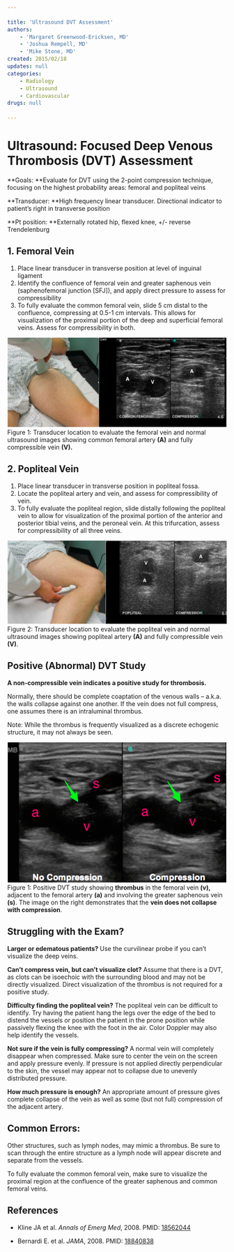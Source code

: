 ```yaml
---

title: 'Ultrasound DVT Assessment'
authors:
    - 'Margaret Greenwood-Ericksen, MD'
    - 'Joshua Rempell, MD'
    - 'Mike Stone, MD'
created: 2015/02/18
updates: null
categories:
    - Radiology
    - Ultrasound
    - Cardiovascular
drugs: null

---
```





# Ultrasound: Focused Deep Venous Thrombosis (DVT) Assessment


**Goals: **Evaluate for DVT using the 2-point compression technique, focusing on the highest probability areas: femoral and popliteal veins

**Transducer: **High frequency linear transducer. Directional indicator to patient’s right in transverse position

**Pt position: **Externally rotated hip, flexed knee, +/- reverse Trendelenburg

## 1. Femoral Vein

1.  Place linear transducer in transverse position at level of inguinal ligament
2.  Identify the confluence of femoral vein and greater saphenous vein (saphenofemoral junction \[SFJ\]), and apply direct pressure to assess for compressibility
3.  To fully evaluate the common femoral vein, slide 5 cm distal to the confluence, compressing at 0.5-1 cm intervals. This allows for visualization of the proximal portion of the deep and superficial femoral veins. Assess for compressibility in both.

![](image-1.png)Figure 1: Transducer location to evaluate the femoral vein and normal ultrasound images showing common femoral artery **(A)** and fully compressible vein **(V).**

## 2. Popliteal Vein

1.  Place linear transducer in transverse position in popliteal fossa.
2.  Locate the popliteal artery and vein, and assess for compressibility of vein.
3.  To fully evaluate the popliteal region, slide distally following the popliteal vein to allow for visualization of the proximal portion of the anterior and posterior tibial veins, and the peroneal vein. At this trifurcation, assess for compressibility of all three veins.

![](image-2.png)Figure 2: Transducer location to evaluate the popliteal vein and normal ultrasound images showing popliteal artery **(A)** and fully compressible vein **(V)**.

## Positive (Abnormal) DVT Study

**A non-compressible vein indicates a positive study for thrombosis.**

Normally, there should be complete coaptation of the venous walls – a.k.a. the walls collapse against one another. If the vein does not full compress, one assumes there is an intraluminal thrombus.

Note: While the thrombus is frequently visualized as a discrete echogenic structure, it may not always be seen.

![](image-3.png)Figure 1: Positive DVT study showing **thrombus** in the femoral vein **(v),** adjacent to the femoral artery **(a)** and involving the greater saphenous vein **(s)**. The image on the right demonstrates that the **vein does not collapse with compression**.

## Struggling with the Exam?

**Larger or edematous patients?**
Use the curvilinear probe if you can’t visualize the deep veins.

**Can’t compress vein, but can’t visualize clot?**
Assume that there is a DVT, as clots can be isoechoic with the surrounding blood and may not be directly visualized. Direct visualization of the thrombus is not required for a positive study.

**Difficulty finding the popliteal vein?**
The popliteal vein can be difficult to identify. Try having the patient hang the legs over the edge of the bed to distend the vessels or position the patient in the prone position while passively flexing the knee with the foot in the air. Color Doppler may also help identify the vessels.

**Not sure if the vein is fully compressing?**
A normal vein will completely disappear when compressed. Make sure to center the vein on the screen and apply pressure evenly. If pressure is not applied directly perpendicular to the skin, the vessel may appear not to collapse due to unevenly distributed pressure.

**How much pressure is enough?**
An appropriate amount of pressure gives complete collapse of the vein as well as some (but not full) compression of the adjacent artery.

## Common Errors:

Other structures, such as lymph nodes, may mimic a thrombus. Be sure to scan through the entire structure as a lymph node will appear discrete and separate from the vessels.

To fully evaluate the common femoral vein, make sure to visualize the proximal region at the confluence of the greater saphenous and common femoral veins.

## References

- Kline JA et al. *Annals of Emerg Med*, 2008. PMID: [18562044](www.ncbi.nlm.nih.gov/pubmed/18562044)

- Bernardi E. et al. *JAMA*, 2008. PMID: [18840838](www.ncbi.nlm.nih.gov/pubmed/18840838)
